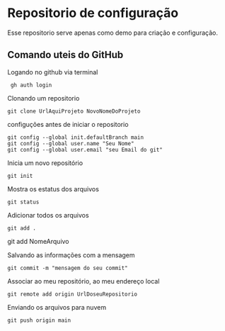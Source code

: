 ﻿# Repositorio de configuração
Esse repositorio serve apenas como demo para criação e configuração.

## Comando uteis do GitHub

Logando no github via terminal

	 gh auth login

Clonando um repositorio

	git clone UrlAquiProjeto NovoNomeDoProjeto

configuções antes de iniciar o repositorio

	git config --global init.defaultBranch main	
	git config --global user.name "Seu Nome"
	git config --global user.email "seu Email do git"

Inicia um novo repositório

	git init
	
Mostra os estatus dos arquivos

	git status

Adicionar todos os arquivos
	
	git add .
  git add NomeArquivo


Salvando as informações com a mensagem

	git commit -m "mensagem do seu commit"


Associar ao meu repositório, ao meu endereço local
	
	git remote add origin UrlDoseuRepositorio


Enviando os arquivos para nuvem
	
	git push origin main

